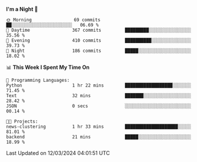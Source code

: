 <!--START_SECTION:waka-->
**I'm a Night 🦉** 

```text
🌞 Morning                69 commits          ██░░░░░░░░░░░░░░░░░░░░░░░   06.69 % 
🌆 Daytime                367 commits         █████████░░░░░░░░░░░░░░░░   35.56 % 
🌃 Evening                410 commits         ██████████░░░░░░░░░░░░░░░   39.73 % 
🌙 Night                  186 commits         █████░░░░░░░░░░░░░░░░░░░░   18.02 % 
```


📊 **This Week I Spent My Time On** 

```text
💬 Programming Languages: 
Python                   1 hr 22 mins        ██████████████████░░░░░░░   71.45 % 
Text                     32 mins             ███████░░░░░░░░░░░░░░░░░░   28.42 % 
JSON                     0 secs              ░░░░░░░░░░░░░░░░░░░░░░░░░   00.14 % 

🐱‍💻 Projects: 
news-clustering          1 hr 33 mins        ████████████████████░░░░░   81.01 % 
backend                  21 mins             █████░░░░░░░░░░░░░░░░░░░░   18.99 % 
```


 Last Updated on 12/03/2024 04:01:51 UTC
<!--END_SECTION:waka-->
